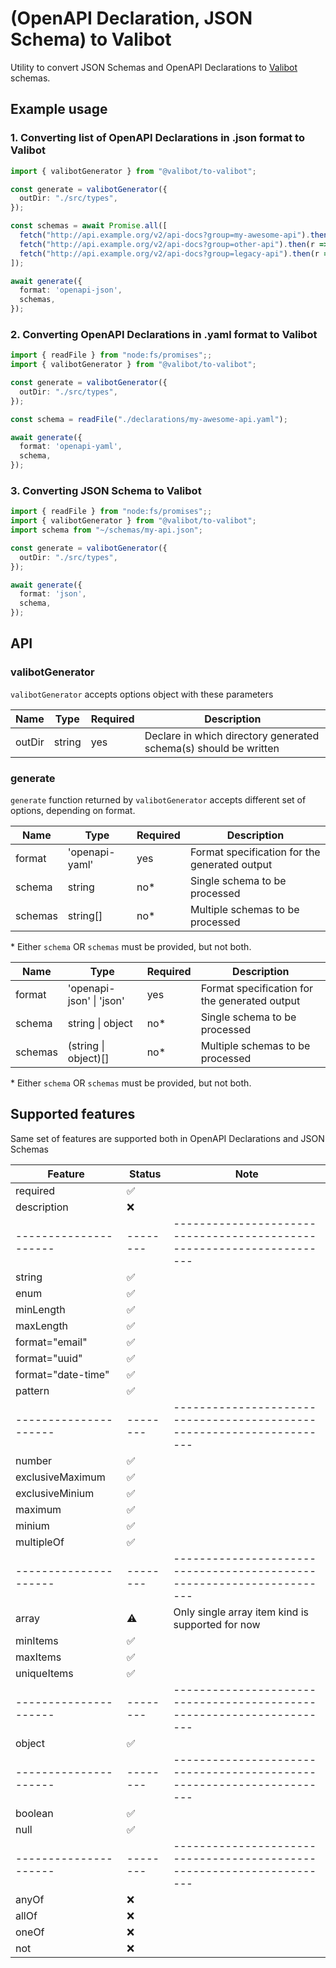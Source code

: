 # (OpenAPI Declaration, JSON Schema) to Valibot

Utility to convert JSON Schemas and OpenAPI Declarations to [Valibot](https://valibot.dev) schemas.

## Example usage

### 1. Converting list of OpenAPI Declarations in .json format to Valibot
```ts
import { valibotGenerator } from "@valibot/to-valibot";

const generate = valibotGenerator({
  outDir: "./src/types",
});

const schemas = await Promise.all([
  fetch("http://api.example.org/v2/api-docs?group=my-awesome-api").then(r => r.json()),
  fetch("http://api.example.org/v2/api-docs?group=other-api").then(r => r.json()),
  fetch("http://api.example.org/v2/api-docs?group=legacy-api").then(r => r.json()),
]);

await generate({
  format: 'openapi-json',
  schemas,
});
```

### 2. Converting OpenAPI Declarations in .yaml format to Valibot
```ts
import { readFile } from "node:fs/promises";;
import { valibotGenerator } from "@valibot/to-valibot";

const generate = valibotGenerator({
  outDir: "./src/types",
});

const schema = readFile("./declarations/my-awesome-api.yaml");

await generate({
  format: 'openapi-yaml',
  schema,
});
```

### 3. Converting JSON Schema to Valibot
```ts
import { readFile } from "node:fs/promises";;
import { valibotGenerator } from "@valibot/to-valibot";
import schema from "~/schemas/my-api.json";

const generate = valibotGenerator({
  outDir: "./src/types",
});

await generate({
  format: 'json',
  schema,
});
```

## API

### valibotGenerator

`valibotGenerator` accepts options object with these parameters

| Name    | Type    | Required  | Description                                                       |
| ------- | ------- | --------- | ----------------------------------------------------------------- |
| outDir  | string  | yes       | Declare in which directory generated schema(s) should be written  |

### generate

`generate` function returned by `valibotGenerator` accepts different set of options, depending on format.

| Name     | Type           | Required  | Description                                   |
| -------- | -------------- | --------- | --------------------------------------------- |
| format   | 'openapi-yaml' | yes       | Format specification for the generated output |
| schema   | string         | no*       | Single schema to be processed                 |
| schemas  | string[]       | no*       | Multiple schemas to be processed              |
\* Either `schema` OR `schemas` must be provided, but not both.

| Name     | Type                     | Required  | Description                                   |
| -------- | ------------------------ | --------- | --------------------------------------------- |
| format   | 'openapi-json' \| 'json' | yes       | Format specification for the generated output |
| schema   | string \| object         | no*       | Single schema to be processed                 |
| schemas  | (string \| object)[]     | no*       | Multiple schemas to be processed              |
\* Either `schema` OR `schemas` must be provided, but not both.


## Supported features

Same set of features are supported both in OpenAPI Declarations and JSON Schemas

| Feature             | Status | Note                                                                |
| ------------------- | ------ | ------------------------------------------------------------------- |
| required            | ✅     |                                                                     |
| description         | ❌     |                                                                     |
|---------------------|--------|---------------------------------------------------------------------|
| string              | ✅     |                                                                     |
| enum                | ✅     |                                                                     |
| minLength           | ✅     |                                                                     |
| maxLength           | ✅     |                                                                     |
| format="email"      | ✅     |                                                                     |
| format="uuid"       | ✅     |                                                                     |
| format="date-time"  | ✅     |                                                                     |
| pattern             | ✅     |                                                                     |
|---------------------|--------|---------------------------------------------------------------------|
| number              | ✅     |                                                                     |
| exclusiveMaximum    | ✅     |                                                                     |
| exclusiveMinium     | ✅     |                                                                     |
| maximum             | ✅     |                                                                     |
| minium              | ✅     |                                                                     |
| multipleOf          | ✅     |                                                                     |
|---------------------|--------|---------------------------------------------------------------------|
| array               | ⚠️      | Only single array item kind is supported for now                    |
| minItems            | ✅     |                                                                     |
| maxItems            | ✅     |                                                                     |
| uniqueItems         | ✅     |                                                                     |
|---------------------|--------|---------------------------------------------------------------------|
| object              | ✅     |                                                                     |
|---------------------|--------|---------------------------------------------------------------------|
| boolean             | ✅     |                                                                     |
| null                | ✅     |                                                                     |
|---------------------|--------|---------------------------------------------------------------------|
| anyOf               | ❌     |                                                                     |
| allOf               | ❌     |                                                                     |
| oneOf               | ❌     |                                                                     |
| not                 | ❌     |                                                                     |